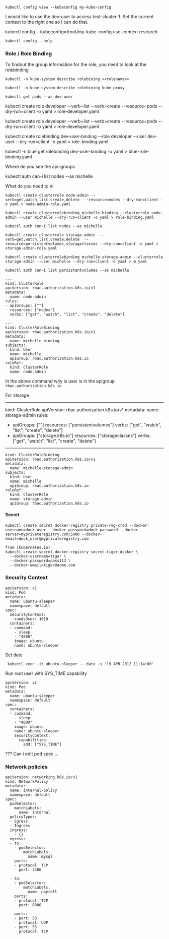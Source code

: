 
```
kubectl config view --kubeconfig my-kube-config
```

I would like to use the dev-user to access test-cluster-1. Set the current context to the right one so I can do that.

kubectl config --kubeconfig=/root/my-kube-config use-context research 

```
kubectl config --help
```


### Role / Role Binding

To findout the group information for the role, you need to look at the rolebinding 

```
kubectl -n kube-system describe rolebining <<rolename>>

kubectl -n kube-system describe rolebining kube-proxy

kubectl get pods --as dev-user
```

kubectl create role developer --verb=list --verb=create --resource=pods --dry-run=client -o yaml > role-developer.yaml

kubectl create role developer --verb=list --verb=create --resource=pods --dry-run=client -o yaml > role-developer.yaml

kubectl create rolebinding dev-user-binding --role developer --user dev-user --dry-run=client -o yaml > role-binding.yaml

kubectl -n blue get rolebinding dev-user-binding -o yaml > blue-role-binding.yaml

Where do you see the api-groups

kubectl auth can-i list nodes --as michelle

What do you need to ni

```
kubectl create clusterrole node-admin --verb=get,watch,list,create,delete  --resource=nodes --dry-run=client -o yaml > node-admin-role.yaml

kubectl create clusterrolebinding michelle-binding --clusterrole node-admin --user michelle --dry-run=client -o yaml > role-binding.yaml

kubectl auth can-i list nodes --as michelle

kubectl create clusterrole storage-admin  --verb=get,watch,list,create,delete  --resource=persistentvolumes,storageclasses --dry-run=client -o yaml > storage-admin-role.yaml

kubectl create clusterrolebinding michelle-storage-admin --clusterrole storage-admin --user michelle --dry-run=client -o yaml > m.yaml

kubectl auth can-i list persistentvolumes --as michelle

```

```
---
kind: ClusterRole
apiVersion: rbac.authorization.k8s.io/v1
metadata:
  name: node-admin
rules:
- apiGroups: [""]
  resources: ["nodes"]
  verbs: ["get", "watch", "list", "create", "delete"]

---
kind: ClusterRoleBinding
apiVersion: rbac.authorization.k8s.io/v1
metadata:
  name: michelle-binding
subjects:
- kind: User
  name: michelle
  apiGroup: rbac.authorization.k8s.io
roleRef:
  kind: ClusterRole
  name: node-admin
```

In the above command why is user is in the apigroup `rbac.authorization.k8s.io`

For storage 

---
kind: ClusterRole
apiVersion: rbac.authorization.k8s.io/v1
metadata:
  name: storage-admin
rules:
- apiGroups: [""]
  resources: ["persistentvolumes"]
  verbs: ["get", "watch", "list", "create", "delete"]
- apiGroups: ["storage.k8s.io"]
  resources: ["storageclasses"]
  verbs: ["get", "watch", "list", "create", "delete"]

---


```
kind: ClusterRoleBinding
apiVersion: rbac.authorization.k8s.io/v1
metadata:
  name: michelle-storage-admin
subjects:
- kind: User
  name: michelle
  apiGroup: rbac.authorization.k8s.io
roleRef:
  kind: ClusterRole
  name: storage-admin
  apiGroup: rbac.authorization.k8s.io
```

#### Secret

```
kubectl create secret docker-registry private-reg-cred --docker-username=dock_user --docker-password=dock_password --docker-server=myprivateregistry.com:5000 --docker-email=dock_user@myprivateregistry.com

from (kubernetes.io)
kubectl create secret docker-registry secret-tiger-docker \
  --docker-username=tiger \
  --docker-password=pass113 \
  --docker-email=tiger@acme.com
```

### Security Context

```
apiVersion: v1
kind: Pod
metadata:
  name: ubuntu-sleeper
  namespace: default
spec:
  securityContext:
    runAsUser: 1010
  containers:
  - command:
    - sleep
    - "4800"
    image: ubuntu
    name: ubuntu-sleeper
```

Set date 
```
 kubectl exec -it ubuntu-sleeper -- date -s '19 APR 2012 11:14:00'
```

Run root user with SYS_TIME capability
```
apiVersion: v1
kind: Pod
metadata:
  name: ubuntu-sleeper
  namespace: default
spec:
  containers:
  - command:
    - sleep
    - "4800"
    image: ubuntu
    name: ubuntu-sleeper
    securityContext:
      capabilities:
        add: ["SYS_TIME"]
```
??? Can i edit pod spec ... 

### Network policies

```
apiVersion: networking.k8s.io/v1
kind: NetworkPolicy
metadata:
  name: internal-policy
  namespace: default
spec:
  podSelector:
    matchLabels:
      name: internal
  policyTypes:
  - Egress
  - Ingress
  ingress:
    - {}
  egress:
  - to:
    - podSelector:
        matchLabels:
          name: mysql
    ports:
    - protocol: TCP
      port: 3306

  - to:
    - podSelector:
        matchLabels:
          name: payroll
    ports:
    - protocol: TCP
      port: 8080

  - ports:
    - port: 53
      protocol: UDP
    - port: 53
      protocol: TCP
```